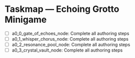 
# Taskmap — Echoing Grotto Minigame

- [ ] a0_0_gate_of_echoes_node: Complete all authoring steps
- [ ] a0_1_whisper_chorus_node: Complete all authoring steps
- [ ] a0_2_resonance_pool_node: Complete all authoring steps
- [ ] a0_3_crystal_vault_node: Complete all authoring steps

